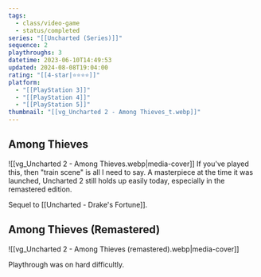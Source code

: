 ```yaml
---
tags:
  - class/video-game
  - status/completed
series: "[[Uncharted (Series)]]"
sequence: 2
playthroughs: 3
datetime: 2023-06-10T14:49:53
updated: 2024-08-08T19:04:00
rating: "[[4-star|⭐️⭐️⭐️⭐️]]"
platform:
  - "[[PlayStation 3]]"
  - "[[PlayStation 4]]"
  - "[[PlayStation 5]]"
thumbnail: "[[vg_Uncharted 2 - Among Thieves_t.webp]]"
---
```

## Among Thieves
![[vg_Uncharted 2 - Among Thieves.webp|media-cover]]
If you've played this, then "train scene" is all I need to say. A masterpiece at the time it was launched, Uncharted 2 still holds up easily today, especially in the remastered edition.

Sequel to [[Uncharted - Drake's Fortune]].
## Among Thieves (Remastered)
![[vg_Uncharted 2 - Among Thieves (remastered).webp|media-cover]]

Playthrough was on hard difficultly.